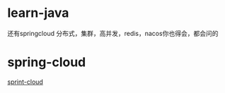 # learn-java

还有springcloud   分布式，集群，高并发，redis，nacos你也得会，都会问的

# spring-cloud
[sprint-cloud](https://www.javainuse.com/spring/springcloud)
